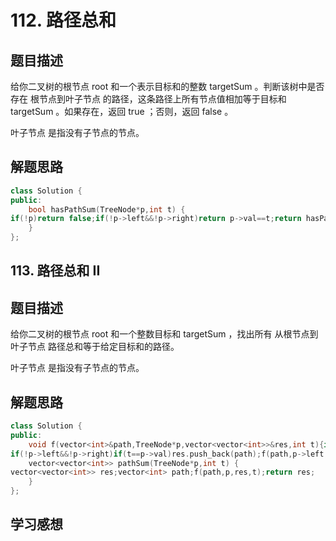 # 112. 路径总和

## 题目描述

给你二叉树的根节点 root 和一个表示目标和的整数 targetSum 。判断该树中是否存在 根节点到叶子节点 的路径，这条路径上所有节点值相加等于目标和 targetSum 。如果存在，返回 true ；否则，返回 false 。

叶子节点 是指没有子节点的节点。

## 解题思路

```cpp
class Solution {
public:
    bool hasPathSum(TreeNode*p,int t) {
if(!p)return false;if(!p->left&&!p->right)return p->val==t;return hasPathSum(p->left,t-p->val)||hasPathSum(p->right,t-p->val);
    }
};
```
## 113. 路径总和 II


## 题目描述

给你二叉树的根节点 root 和一个整数目标和 targetSum ，找出所有 从根节点到叶子节点 路径总和等于给定目标和的路径。

叶子节点 是指没有子节点的节点。

 
## 解题思路

```cpp
class Solution {
public:
    void f(vector<int>&path,TreeNode*p,vector<vector<int>>&res,int t){if(!p)return;path.push_back(p->val);
if(!p->left&&!p->right)if(t==p->val)res.push_back(path);f(path,p->left,res,t-p->val);f(path,p->right,res,t-p->val);path.pop_back();}
    vector<vector<int>> pathSum(TreeNode*p,int t) {
vector<vector<int>> res;vector<int> path;f(path,p,res,t);return res;
    }
};
```
## 学习感想